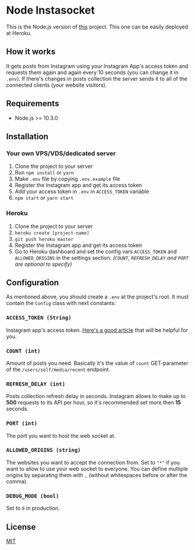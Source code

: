 # Node Instasocket

This is the Node.js version of [this](https://github.com/mamoru-kun/instasocket) project. This one can be easily deployed at Heroku.

## How it works
It gets posts from Instagram using your Instagram App's access token and requests them again and again every 10 seconds (you can change it in `.env`). If there's changes in posts collection the server sends it to all of the connected clients (your website visitors).

## Requirements
- Node.js >= 10.3.0

## Installation

### Your own VPS/VDS/dedicated server
1. Clone the project to your server
2. Run `npm install` or `yarn`
3. Make `.env` file by copying `.env.example` file
4. Register the Instagram app and get its access token
5. Add your access token in `.env` in `ACCESS_TOKEN` variable
6. `npm start` or `yarn start`

### Heroku
1. Clone the project to your server
2. `heroku create [project-name]`
3. `git push heroku master`
4. Register the Instagram app and get its access token
5. Go to Heroku dashboard and set the config vars `ACCESS_TOKEN` and `ALLOWED_ORIGINS` in the settings section. *(`COUNT`, `REFRESH_DELAY` and `PORT` are optional to specify)*


## Configuration
As mentioned above, you should create a `.env` at the project's root. It must contain the `Config` class with next constants:

### `ACCESS_TOKEN (String)`
Instagram app's access token. [Here's a good article](https://elfsight.com/blog/2016/05/how-to-get-instagram-access-token/) that will be helpful for you.

### `COUNT (int)`
Amount of posts you need. Basically it's the value of `count` GET-parameter of the `/users/self/media/recent` endpoint.

### `REFRESH_DELAY (int)`
Posts collection refresh delay in seconds. Instagram allows to make up to **500** requests to its API per hour, so it's recommended set more then **15** seconds.

### `PORT (int)`
The port you want to host the web socket at.

### `ALLOWED_ORIGINS (string)`
The websites you want to accept the connection from. Set to `"*"` if you want to allow to use your web socket to everyone. You can define multiple origins by separating them with `,` (without whitespaces before or after the comma).

### `DEBUG_MODE (bool)`
Set to `0` in production.

## License
[MIT](LICENSE.md)
